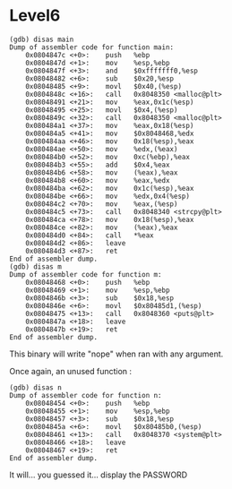 # Level6

    (gdb) disas main
    Dump of assembler code for function main:
        0x0804847c <+0>:	push   %ebp
        0x0804847d <+1>:	mov    %esp,%ebp
        0x0804847f <+3>:	and    $0xfffffff0,%esp
        0x08048482 <+6>:	sub    $0x20,%esp
        0x08048485 <+9>:	movl   $0x40,(%esp)
        0x0804848c <+16>:	call   0x8048350 <malloc@plt>
        0x08048491 <+21>:	mov    %eax,0x1c(%esp)
        0x08048495 <+25>:	movl   $0x4,(%esp)
        0x0804849c <+32>:	call   0x8048350 <malloc@plt>
        0x080484a1 <+37>:	mov    %eax,0x18(%esp)
        0x080484a5 <+41>:	mov    $0x8048468,%edx
        0x080484aa <+46>:	mov    0x18(%esp),%eax
        0x080484ae <+50>:	mov    %edx,(%eax)
        0x080484b0 <+52>:	mov    0xc(%ebp),%eax
        0x080484b3 <+55>:	add    $0x4,%eax
        0x080484b6 <+58>:	mov    (%eax),%eax
        0x080484b8 <+60>:	mov    %eax,%edx
        0x080484ba <+62>:	mov    0x1c(%esp),%eax
        0x080484be <+66>:	mov    %edx,0x4(%esp)
        0x080484c2 <+70>:	mov    %eax,(%esp)
        0x080484c5 <+73>:	call   0x8048340 <strcpy@plt>
        0x080484ca <+78>:	mov    0x18(%esp),%eax
        0x080484ce <+82>:	mov    (%eax),%eax
        0x080484d0 <+84>:	call   *%eax
        0x080484d2 <+86>:	leave  
        0x080484d3 <+87>:	ret    
    End of assembler dump.
    (gdb) disas m
    Dump of assembler code for function m:
        0x08048468 <+0>:	push   %ebp
        0x08048469 <+1>:	mov    %esp,%ebp
        0x0804846b <+3>:	sub    $0x18,%esp
        0x0804846e <+6>:	movl   $0x80485d1,(%esp)
        0x08048475 <+13>:	call   0x8048360 <puts@plt>
        0x0804847a <+18>:	leave  
        0x0804847b <+19>:	ret    
    End of assembler dump.

This binary will write "nope" when ran with any argument.

Once again, an unused function : 

    (gdb) disas n
    Dump of assembler code for function n:
        0x08048454 <+0>:	push   %ebp
        0x08048455 <+1>:	mov    %esp,%ebp
        0x08048457 <+3>:	sub    $0x18,%esp
        0x0804845a <+6>:	movl   $0x80485b0,(%esp)
        0x08048461 <+13>:	call   0x8048370 <system@plt>
        0x08048466 <+18>:	leave  
        0x08048467 <+19>:	ret    
    End of assembler dump.

It will... you guessed it... display the PASSWORD


